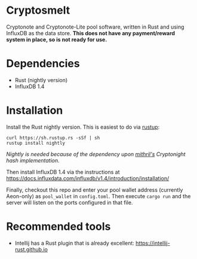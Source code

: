 # Cryptosmelt
Cryptonote and Cryptonote-Lite pool software, written in Rust and using InfluxDB as the data store.
__This does not have any payment/reward system in place, so is not ready for use.__

# Dependencies
- Rust (nightly version)
- InfluxDB 1.4

# Installation

Install the Rust nightly version.  This is easiest to do via [rustup](https://www.rustup.rs/):

```
curl https://sh.rustup.rs -sSf | sh
rustup install nightly
```

*Nightly is needed because of the dependency upon [mithril's](https://github.com/Ragnaroek/mithril) Cryptonight hash implementation.*

Then install InfluxDB 1.4 via the instructions at https://docs.influxdata.com/influxdb/v1.4/introduction/installation/

Finally, checkout this repo and enter your pool wallet address (currently Aeon-only) as `pool_wallet` in `config.toml`.  Then execute `cargo run` and the server will listen on the ports configured in that file.

# Recommended tools

- Intellij has a Rust plugin that is already excellent: https://intellij-rust.github.io

